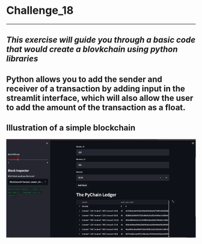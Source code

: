# **Challenge_18**

---

## *This exercise will guide you through a basic code that would create a blovkchain using python libraries*

## Python allows you to add the sender and receiver of a transaction by adding input in the streamlit interface, which will also allow the user to add the amount of the transaction as a float. 

## Illustration of a simple blockchain

![MBloachain](Resources/Blockchain.png)
